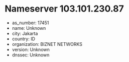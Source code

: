 # Nameserver 103.101.230.87

* as_number: 17451
* name: Unknown
* city: Jakarta
* country: ID
* organization: BIZNET NETWORKS
* version: Unknown
* dnssec: Unknown
